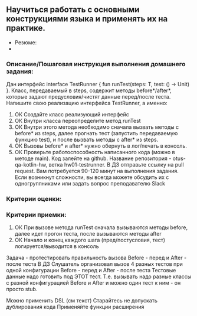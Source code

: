 ## Научиться работать с основными конструкциями языка и применять их на практике.
* Резюме:
* 




### Описание/Пошаговая инструкция выполнения домашнего задания:
Дан интерфейс interface TestRunner { fun  runTest(steps: T, test: () -> Unit) }. Класс, передаваемый в steps,
содержит методы before*/after*, которые задают предусловия/чистят данные перед/после теста.
Напишите свою реализацию интерфейса TestRunner, а именно:

1. ОК Создайте класс реализующий интерфейс
2. ОК Внутри класса переопределите метод runTest
3. ОК Внутри этого метода необходимо сначала вызвать методы с before* из steps,
   далее прогнать тест (запустить передаваемую функцию test), и после вызвать методы с after* из steps.
4. ОК Вызовы before* и after* нужно обернуть в лог/печать в консоль.
5. ОК Проверьте работоспособность написанного кода (можно в методе main).
   Код залейте на github. Название репозитория - otus-qa-kotlin-hw, ветка hw01-testrunner.
   В ДЗ отправьте ссылку на pull request.
   Вам потребуется 90-120 минут на выполнения задания.
   Если возникнут сложности, вы всегда можете обсудить их с одногруппниками или задать вопрос преподавателю Slack

### Критерии оценки:
### Критерии приемки:

1. ОК При вызове метода runTest сначала вызываются методы before, далее идет прогон теста, после вызываются методы after
2. ОК Начало и конец каждого шага (пред/постусловия, тест) логируется/выводится в консоль

Задача - протестировать правильность вызова Before - перед и After - после теста
В ДЗ Слушатель организовал вызов 4 разных тестов при одной конфигурации  Before - перед и After - после теста
Тестовые данные надо готовить под ЭТОТ тест.
Т.е. вызывать надо разные классы с разной конфигурацией Before  и After и можно один тест к ним - он просто stub.

Можно применить DSL (см текст)
Старайтесь не допускать дублирования кода
Применяйте функции расширения

